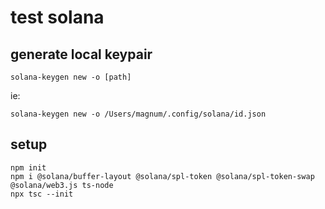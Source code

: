 # test solana

## generate local keypair

```
solana-keygen new -o [path]
```
ie:

```
solana-keygen new -o /Users/magnum/.config/solana/id.json
```


## setup
```
npm init
npm i @solana/buffer-layout @solana/spl-token @solana/spl-token-swap @solana/web3.js ts-node
npx tsc --init
```